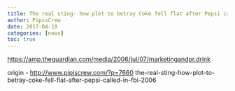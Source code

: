```yaml
---
title: The real sting- how plot to betray Coke fell flat after Pepsi called in FBI (2006)
author: PipisCrew
date: 2017-04-18
categories: [news]
toc: true
---
```


https://amp.theguardian.com/media/2006/jul/07/marketingandpr.drink

origin - http://www.pipiscrew.com/?p=7660 the-real-sting-how-plot-to-betray-coke-fell-flat-after-pepsi-called-in-fbi-2006